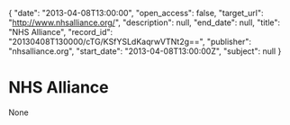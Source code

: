 {
  "date": "2013-04-08T13:00:00", 
  "open_access": false, 
  "target_url": "http://www.nhsalliance.org/", 
  "description": null, 
  "end_date": null, 
  "title": "NHS Alliance", 
  "record_id": "20130408T130000/cTG/KSfYSLdKaqrwVTNt2g==", 
  "publisher": "nhsalliance.org", 
  "start_date": "2013-04-08T13:00:00Z", 
  "subject": null
}

# NHS Alliance

None